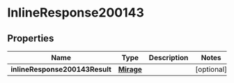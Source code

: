 # InlineResponse200143

## Properties
Name | Type | Description | Notes
------------ | ------------- | ------------- | -------------
**inlineResponse200143Result** | [**Mirage**](Mirage.md) |  |  [optional]
